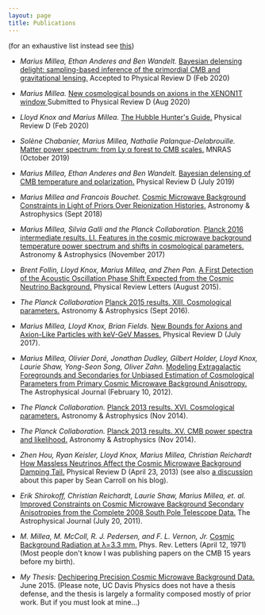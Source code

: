 ```yaml
---
layout: page
title: Publications
---
```



(for an exhaustive list instead see [this](http://adsabs.harvard.edu/cgi-bin/nph-abs_connect?return_req=no_params&author=Millea,%20Marius&db_key=PRE))

* *Marius Millea, Ethan Anderes and Ben Wandelt.* [Bayesian delensing delight: sampling-based inference of the primordial CMB and gravitational lensing.](https://ui.adsabs.harvard.edu/abs/2020arXiv200200965M/abstract) Accepted to Physical Review D (Feb 2020)

* *Marius Millea.* [New cosmological bounds on axions in the XENON1T window
](https://ui.adsabs.harvard.edu/abs/2020arXiv200705659M/abstract) Submitted to Physical Review D (Aug 2020)

* *Lloyd Knox and Marius Millea.* [The Hubble Hunter's Guide.](https://ui.adsabs.harvard.edu/abs/2019arXiv190803663K) Physical Review D (Feb 2020)

* *Solène Chabanier, Marius Millea, Nathalie Palanque-Delabrouille.* [Matter power spectrum: from Ly α forest to CMB scales.](https://ui.adsabs.harvard.edu/abs/2019MNRAS.489.2247C) MNRAS (October 2019)

* *Marius Millea, Ethan Anderes and Ben Wandelt.* [Bayesian delensing of CMB temperature and polarization.](https://ui.adsabs.harvard.edu/abs/2019PhRvD.100b3509M) Physical Review D (July 2019)

* *Marius Millea and Francois Bouchet.* [Cosmic Microwave Background Constraints in Light of Priors Over Reionization Histories.](http://adsabs.harvard.edu/abs/2018arXiv180408476M) Astronomy & Astrophysics (Sept 2018)
 
* *Marius Millea, Silvia Galli and the Planck Collaboration.* [Planck 2016 intermediate results. LI. Features in the cosmic microwave background temperature power spectrum and shifts in cosmological parameters.](https://arxiv.org/abs/1608.02487) Astronomy & Astrophysics (November 2017)

* *Brent Follin, Lloyd Knox, Marius Millea, and Zhen Pan.* [A First Detection of the Acoustic Oscillation Phase Shift Expected from the Cosmic Neutrino Background.](http://adsabs.harvard.edu/abs/2015arXiv150307863F) Physical Review Letters (August 2015).

* *The Planck Collaboration* [Planck 2015 results. XIII. Cosmological parameters.](http://adsabs.harvard.edu/cgi-bin/bib_query?arXiv:1502.01589) Astronomy & Astrophysics (Sept 2016).

* *Marius Millea, Lloyd Knox, Brian Fields.* [New Bounds for Axions and Axion-Like Particles with keV-GeV Masses.](http://adsabs.harvard.edu/abs/2015arXiv150104097M) Physical Review D (July 2017).

* *Marius Millea, Olivier Doré, Jonathan Dudley, Gilbert Holder, Lloyd Knox, Laurie Shaw, Yong-Seon Song, Oliver Zahn.* [Modeling Extragalactic Foregrounds and Secondaries for Unbiased Estimation of Cosmological Parameters from Primary Cosmic Microwave Background Anisotropy.](http://adsabs.harvard.edu/abs/2012ApJ...746....4M) The Astrophysical Journal (February 10, 2012).

* *The Planck Collaboration.* [Planck 2013 results. XVI. Cosmological parameters.](http://adsabs.harvard.edu/abs/2013arXiv1303.5076P) Astronomy & Astrophysics (Nov 2014).

* *The Planck Collaboration.* [Planck 2013 results. XV. CMB power spectra and likelihood.](http://adsabs.harvard.edu/abs/2013arXiv1303.5075P) Astronomy & Astrophysics (Nov 2014).

* *Zhen Hou, Ryan Keisler, Lloyd Knox, Marius Millea, Christian Reichardt* [How Massless Neutrinos Affect the Cosmic Microwave Background Damping Tail.](http://adsabs.harvard.edu/abs/2013PhRvD..87h3008H) Physical Review D (April 23, 2013) (see also [a discussion](http://blogs.discovermagazine.com/cosmicvariance/2011/04/20/avignon-day-2-cosmological-neutrinos/#.UaUSIUBlB4w) about this paper by Sean Carroll on his blog).

* *Erik Shirokoff, Christian Reichardt, Laurie Shaw, Marius Millea, et. al.* [Improved Constraints on Cosmic Microwave Background Secondary Anisotropies from the Complete 2008 South Pole Telescope Data.](http://adsabs.harvard.edu/abs/2011ApJ...736...61S) The Astrophysical Journal (July 20, 2011).

* *M. Millea, M. McColl, R. J. Pedersen, and F. L. Vernon, Jr.* [Cosmic Background Radiation at λ=3.3 mm.](http://adsabs.harvard.edu/abs/1971PhRvL..26..919M) Phys. Rev. Letters (April 12, 1971) (Most people don't know I was publishing papers on the CMB 15 years before my birth).

* *My Thesis:* [Dechipering Precision Cosmic Microwave Background Data.](https://drive.google.com/file/d/0B8CEbS1canBkbENNMXVKV2tzbzg/view?usp=sharing) June 2015. (Please note, UC Davis Physics does not have a thesis defense, and the thesis is largely a formality composed mostly of prior work. But if you must look at mine...)
